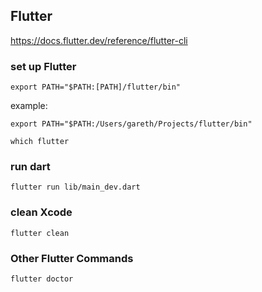 ## Flutter
https://docs.flutter.dev/reference/flutter-cli

### set up Flutter

```
export PATH="$PATH:[PATH]/flutter/bin"
```
example:
```
export PATH="$PATH:/Users/gareth/Projects/flutter/bin"
```

```
which flutter
```

### run dart

```
flutter run lib/main_dev.dart
```

### clean Xcode
```
flutter clean
```

### Other Flutter Commands

```
flutter doctor
```
